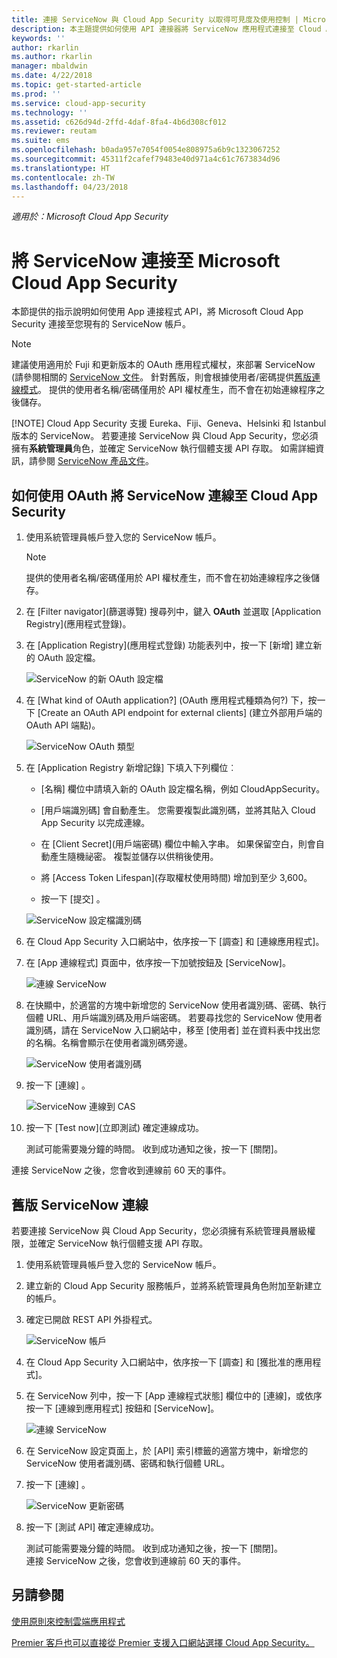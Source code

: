 ```yaml
---
title: 連接 ServiceNow 與 Cloud App Security 以取得可見度及使用控制 | Microsoft Docs
description: 本主題提供如何使用 API 連接器將 ServiceNow 應用程式連接至 Cloud App Security 的資訊。
keywords: ''
author: rkarlin
ms.author: rkarlin
manager: mbaldwin
ms.date: 4/22/2018
ms.topic: get-started-article
ms.prod: ''
ms.service: cloud-app-security
ms.technology: ''
ms.assetid: c626d94d-2ffd-4daf-8fa4-4b6d308cf012
ms.reviewer: reutam
ms.suite: ems
ms.openlocfilehash: b0ada957e7054f0054e808975a6b9c1323067252
ms.sourcegitcommit: 45311f2cafef79483e40d971a4c61c7673834d96
ms.translationtype: HT
ms.contentlocale: zh-TW
ms.lasthandoff: 04/23/2018
---
```

*適用於：Microsoft Cloud App Security*

# <a name="connect-servicenow-to-microsoft-cloud-app-security"></a>將 ServiceNow 連接至 Microsoft Cloud App Security

本節提供的指示說明如何使用 App 連接程式 API，將 Microsoft Cloud App Security 連接至您現有的 ServiceNow 帳戶。 

> [!NOTE]
>  建議使用適用於 Fuji 和更新版本的 OAuth 應用程式權杖，來部署 ServiceNow (請參閱相關的 [ServiceNow 文件](http://wiki.servicenow.com/index.php?title=OAuth_Applications#gsc.tab=0)。 針對舊版，則會根據使用者/密碼提供[舊版連線模式](#legacy-servicenow-connection)。 提供的使用者名稱/密碼僅用於 API 權杖產生，而不會在初始連線程序之後儲存。
> 
> [!NOTE]
>  Cloud App Security 支援 Eureka、Fiji、Geneva、Helsinki 和 Istanbul 版本的 ServiceNow。 若要連接 ServiceNow 與 Cloud App Security，您必須擁有**系統管理員**角色，並確定 ServiceNow 執行個體支援 API 存取。  如需詳細資訊，請參閱 [ServiceNow 產品文件](http://wiki.servicenow.com/index.php?title=Base_System_Roles#gsc.tab=0)。
  
## <a name="how-to-connect-servicenow-to-cloud-app-security-using-oauth"></a>如何使用 OAuth 將 ServiceNow 連線至 Cloud App Security
  
  
1. 使用系統管理員帳戶登入您的 ServiceNow 帳戶。  
 
   > [!NOTE]
   >  提供的使用者名稱/密碼僅用於 API 權杖產生，而不會在初始連線程序之後儲存。

2. 在 [Filter navigator]\(篩選導覽) 搜尋列中，鍵入 **OAuth** 並選取 [Application Registry]\(應用程式登錄)。

3. 在 [Application Registry]\(應用程式登錄) 功能表列中，按一下 [新增] 建立新的 OAuth 設定檔。

   ![ServiceNow 的新 OAuth 設定檔](./media/servicenow-app-registry.png)

4. 在 [What kind of OAuth application?] \(OAuth 應用程式種類為何?) 下，按一下 [Create an OAuth API endpoint for external clients] \(建立外部用戶端的 OAuth API 端點)。

   ![ServiceNow OAuth 類型](./media/servicenow-oauth-app-type.png)

5. 在 [Application Registry 新增記錄] 下填入下列欄位︰
    
    - [名稱] 欄位中請填入新的 OAuth 設定檔名稱，例如 CloudAppSecurity。 
    
    - [用戶端識別碼] 會自動產生。 您需要複製此識別碼，並將其貼入 Cloud App Security 以完成連線。
    
    - 在 [Client Secret]\(用戶端密碼) 欄位中輸入字串。 如果保留空白，則會自動產生隨機祕密。 複製並儲存以供稍後使用。 
    
    - 將 [Access Token Lifespan]\(存取權杖使用時間) 增加到至少 3,600。
    
    - 按一下 [提交] 。

   ![ServiceNow 設定檔識別碼](./media/servicenow-profile-ids.png)

6. 在 Cloud App Security 入口網站中，依序按一下 [調查] 和 [連線應用程式]。  
  
7. 在 [App 連線程式] 頁面中，依序按一下加號按鈕及 [ServiceNow]。  
  
    ![連線 ServiceNow](./media/connect-servicenow.png "連線 ServiceNow")  
  
8. 在快顯中，於適當的方塊中新增您的 ServiceNow 使用者識別碼、密碼、執行個體 URL、用戶端識別碼及用戶端密碼。 若要尋找您的 ServiceNow 使用者識別碼，請在 ServiceNow 入口網站中，移至 [使用者] 並在資料表中找出您的名稱。名稱會顯示在使用者識別碼旁邊。

   ![ServiceNow 使用者識別碼](./media/servicenow-userid.png)
  
9. 按一下 [連線] 。  
  
    ![ServiceNow 連線到 CAS](./media/servicenow-portal-connect.png "在入口網站連線到 ServiceNow")  
  
10. 按一下 [Test now]\(立即測試) 確定連線成功。  
  
    測試可能需要幾分鐘的時間。 收到成功通知之後，按一下 [關閉]。  
  
連接 ServiceNow 之後，您會收到連線前 60 天的事件。
  
## <a name="legacy-servicenow-connection"></a>舊版 ServiceNow 連線

若要連接 ServiceNow 與 Cloud App Security，您必須擁有系統管理員層級權限，並確定 ServiceNow 執行個體支援 API 存取。   

1. 使用系統管理員帳戶登入您的 ServiceNow 帳戶。   

2. 建立新的 Cloud App Security 服務帳戶，並將系統管理員角色附加至新建立的帳戶。   

3. 確定已開啟 REST API 外掛程式。   

   ![ServiceNow 帳戶](./media/servicenow-account.png "ServiceNow 帳戶")   

4. 在 Cloud App Security 入口網站中，依序按一下 [調查] 和 [獲批准的應用程式]。   

5. 在 ServiceNow 列中，按一下 [App 連線程式狀態] 欄位中的 [連線]，或依序按一下 [連線到應用程式] 按鈕和 [ServiceNow]。   

   ![連線 ServiceNow](./media/connect-servicenow.png "連線 ServiceNow")   

6. 在 ServiceNow 設定頁面上，於 [API] 索引標籤的適當方塊中，新增您的 ServiceNow 使用者識別碼、密碼和執行個體 URL。   

7. 按一下 [連線] 。   

   ![ServiceNow 更新密碼](./media/servicenow-update-password.png "ServiceNow 更新密碼")   

8. 按一下 [測試 API] 確定連線成功。   
  
   測試可能需要幾分鐘的時間。 收到成功通知之後，按一下 [關閉]。    
   連接 ServiceNow 之後，您會收到連線前 60 天的事件。 


## <a name="see-also"></a>另請參閱  
[使用原則來控制雲端應用程式](control-cloud-apps-with-policies.md)   

[Premier 客戶也可以直接從 Premier 支援入口網站選擇 Cloud App Security。](https://premier.microsoft.com/)  
  
